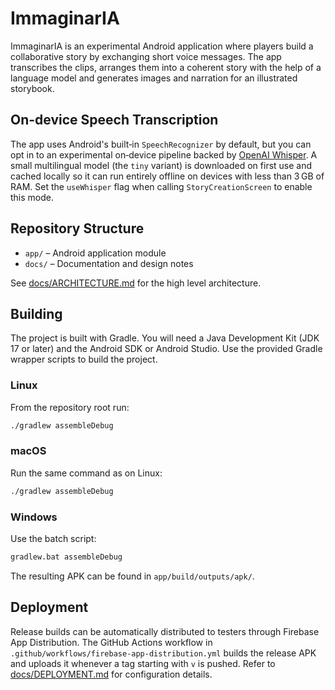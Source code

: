 # ImmaginarIA

ImmaginarIA is an experimental Android application where players build a collaborative story by exchanging short voice messages. The app transcribes the clips, arranges them into a coherent story with the help of a language model and generates images and narration for an illustrated storybook.

## On-device Speech Transcription

The app uses Android's built‑in `SpeechRecognizer` by default, but you can opt in to an experimental on‑device pipeline backed by [OpenAI Whisper](https://github.com/openai/whisper). A small multilingual model (the `tiny` variant) is downloaded on first use and cached locally so it can run entirely offline on devices with less than 3 GB of RAM. Set the `useWhisper` flag when calling `StoryCreationScreen` to enable this mode.

## Repository Structure

- `app/` – Android application module
- `docs/` – Documentation and design notes

See [docs/ARCHITECTURE.md](docs/ARCHITECTURE.md) for the high level architecture.

## Building

The project is built with Gradle. You will need a Java Development Kit (JDK 17 or later)
and the Android SDK or Android Studio. Use the provided Gradle wrapper scripts to build
the project.

### Linux

From the repository root run:

```bash
./gradlew assembleDebug
```

### macOS

Run the same command as on Linux:

```bash
./gradlew assembleDebug
```

### Windows

Use the batch script:

```bat
gradlew.bat assembleDebug
```

The resulting APK can be found in `app/build/outputs/apk/`.

## Deployment

Release builds can be automatically distributed to testers through Firebase App Distribution.
The GitHub Actions workflow in `.github/workflows/firebase-app-distribution.yml` builds the
release APK and uploads it whenever a tag starting with `v` is pushed.
Refer to [docs/DEPLOYMENT.md](docs/DEPLOYMENT.md) for configuration details.
